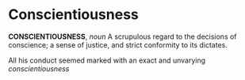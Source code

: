 # Conscientiousness

**CONSCIENTIOUSNESS**, _noun_ A scrupulous regard to the decisions of conscience; a sense of justice, and strict conformity to its dictates.

All his conduct seemed marked with an exact and unvarying _conscientiousness_
